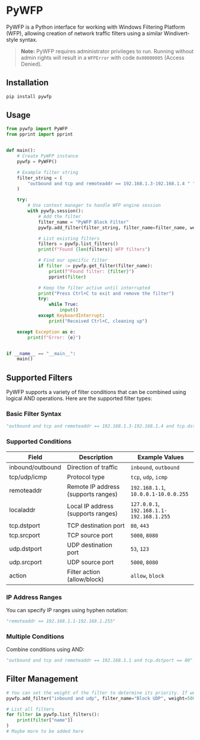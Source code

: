 # PyWFP

PyWFP is a Python interface for working with Windows Filtering Platform (WFP), allowing creation of network traffic filters using a similar Windivert-style syntax.

> **Note:** PyWFP requires administrator privileges to run. Running without admin rights will result in a `WFPError` with code `0x00000005` (Access Denied).

## Installation

```bash
pip install pywfp
```

## Usage

```python
from pywfp import PyWFP
from pprint import pprint


def main():
    # Create PyWFP instance
    pywfp = PyWFP()

    # Example filter string
    filter_string = (
        "outbound and tcp and remoteaddr == 192.168.1.3-192.168.1.4 " "and tcp.dstport == 8123 and action == block"
    )

    try:
        # Use context manager to handle WFP engine session
        with pywfp.session():
            # Add the filter
            filter_name = "PyWFP Block Filter"
            pywfp.add_filter(filter_string, filter_name=filter_name, weight=1000)

            # List existing filters
            filters = pywfp.list_filters()
            print(f"Found {len(filters)} WFP filters")

            # Find our specific filter
            if filter := pywfp.get_filter(filter_name):
                print(f"Found filter: {filter}")
                pprint(filter)

            # Keep the filter active until interrupted
            print("Press Ctrl+C to exit and remove the filter")
            try:
                while True:
                    input()
            except KeyboardInterrupt:
                print("Received Ctrl+C, cleaning up")

    except Exception as e:
        print(f"Error: {e}")


if __name__ == "__main__":
    main()
```

## Supported Filters

PyWFP supports a variety of filter conditions that can be combined using logical AND operations. Here are the supported filter types:

### Basic Filter Syntax
```python
"outbound and tcp and remoteaddr == 192.168.1.3-192.168.1.4 and tcp.dstport == 8123 and action == allow"
```

### Supported Conditions
| Field            | Description                                      | Example Values                     |
|------------------|--------------------------------------------------|------------------------------------|
| inbound/outbound | Direction of traffic                            | `inbound`, `outbound`              |
| tcp/udp/icmp     | Protocol type                                   | `tcp`, `udp`, `icmp`               |
| remoteaddr       | Remote IP address (supports ranges)            | `192.168.1.1`, `10.0.0.1-10.0.0.255` |
| localaddr        | Local IP address (supports ranges)             | `127.0.0.1`, `192.168.1.1-192.168.1.255` |
| tcp.dstport      | TCP destination port                            | `80`, `443`                        |
| tcp.srcport      | TCP source port                                 | `5000`, `8080`                     |
| udp.dstport      | UDP destination port                            | `53`, `123`                        |
| udp.srcport      | UDP source port                                 | `5000`, `8080`                     |
| action           | Filter action (allow/block)                     | `allow`, `block`                   |

### IP Address Ranges
You can specify IP ranges using hyphen notation:
```python
"remoteaddr == 192.168.1.1-192.168.1.255"
```

### Multiple Conditions
Combine conditions using AND:
```python
"outbound and tcp and remoteaddr == 192.168.1.1 and tcp.dstport == 80"
```

## Filter Management
```python
# You can set the weight of the filter to determine its priority. If weight is not specified, the highest priority will be given.
pywfp.add_filter("inbound and udp", filter_name="Block UDP", weight=500)

# List all filters
for filter in pywfp.list_filters():
    print(filter["name"])
)
# Maybe more to be added here
```